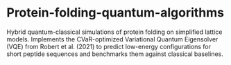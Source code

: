 # Protein-folding-quantum-algorithms
Hybrid quantum-classical simulations of protein folding on simplified lattice models. Implements the CVaR-optimized Variational Quantum Eigensolver (VQE) from Robert et al. (2021) to predict low-energy configurations for short peptide sequences and benchmarks them against classical baselines.
